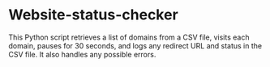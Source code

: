 # Website-status-checker
This Python script retrieves a list of domains from a CSV file, visits each domain, pauses for 30 seconds, and logs any redirect URL and status in the CSV file. It also handles any possible errors.
